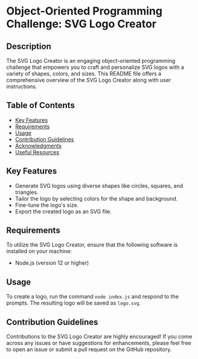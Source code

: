 
# Object-Oriented Programming Challenge: SVG Logo Creator

## Description 

The SVG Logo Creator is an engaging object-oriented programming challenge that empowers you to craft and personalize SVG logos with a variety of shapes, colors, and sizes. This README file offers a comprehensive overview of the SVG Logo Creator along with user instructions.

## Table of Contents

- [Key Features](#Key-Features)
- [Requirements](#Requirements)
- [Usage](#Usage)
- [Contribution Guidelines](#Contribution-Guidelines)
- [Acknowledgments](#Acknowledgments)
- [Useful Resources](#Useful-Resources)

## Key Features

- Generate SVG logos using diverse shapes like circles, squares, and triangles.
- Tailor the logo by selecting colors for the shape and background.
- Fine-tune the logo's size.
- Export the created logo as an SVG file.

## Requirements

To utilize the SVG Logo Creator, ensure that the following software is installed on your machine:

- Node.js (version 12 or higher)

## Usage

To create a logo, run the command `node index.js` and respond to the prompts. The resulting logo will be saved as `logo.svg`.

## Contribution Guidelines

Contributions to the SVG Logo Creator are highly encouraged! If you come across any issues or have suggestions for enhancements, please feel free to open an issue or submit a pull request on the GitHub repository.
